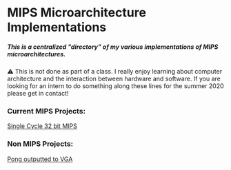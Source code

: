 # MIPS Microarchitecture Implementations
##### This is a centralized "directory" of my various implementations of MIPS microarchitectures. 

 :warning: This is not done as part of a class. I really enjoy learning about computer architecture and the interaction between hardware and software. If you are looking for an intern to do something along these lines for the summer 2020 please get in contact!

### Current MIPS Projects:

[Single Cycle 32 bit MIPS](https://github.com/braamBeresford/32bitMipsSingleCycle)

### Non MIPS Projects:
[Pong outputted to VGA](https://github.com/braamBeresford/systemVerilogPong)
